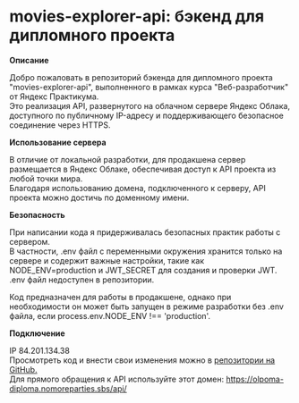 # movies-explorer-api: бэкенд для дипломного проекта    

**Описание**    

Добро пожаловать в репозиторий бэкенда для дипломного проекта "movies-explorer-api", выполненного в рамках курса "Веб-разработчик" от Яндекс Практикума.    
Это реализация API, развернутого на облачном сервере Яндекс Облака, доступного по публичному IP-адресу и поддерживающего безопасное соединение через HTTPS.    

**Использование сервера**    

В отличие от локальной разработки, для продакшена сервер размещается в Яндекс Облаке, обеспечивая доступ к API проекта из любой точки мира.    
Благодаря использованию домена, подключенного к серверу, API проекта можно достичь по доменному имени.    

**Безопасность**    

При написании кода я придерживалась безопасных практик работы с сервером.    
В частности, .env файл с переменными окружения хранится только на сервере и содержит важные настройки, такие как NODE_ENV=production и JWT_SECRET для создания и проверки JWT. .env файл недоступен в репозитории.      

Код предназначен для работы в продакшене, однако при необходимости он может быть запущен в режиме разработки без .env файла, если process.env.NODE_ENV !== 'production'.    

**Подключение**    

IP 84.201.134.38     
Просмотреть код и внести свои изменения можно в [репозитории на GitHub.](https://github.com/Olpom/movies-explorer-api.git)   
Для прямого обращения к API используйте этот домен: https://olpoma-diploma.nomoreparties.sbs/api/     
